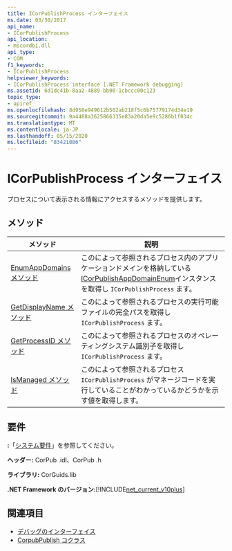 ```yaml
---
title: ICorPublishProcess インターフェイス
ms.date: 03/30/2017
api_name:
- ICorPublishProcess
api_location:
- mscordbi.dll
api_type:
- COM
f1_keywords:
- ICorPublishProcess
helpviewer_keywords:
- ICorPublishProcess interface [.NET Framework debugging]
ms.assetid: 6d1dc41b-8aa2-4889-bb00-1cbccc00c123
topic_type:
- apiref
ms.openlocfilehash: 8d958e949612b502ab218f5c6b75779174d34e19
ms.sourcegitcommit: 9a4488a3625866335e83a20da5e9c5286b1f034c
ms.translationtype: MT
ms.contentlocale: ja-JP
ms.lasthandoff: 05/15/2020
ms.locfileid: "83421086"
---
```

# <a name="icorpublishprocess-interface"></a>ICorPublishProcess インターフェイス
プロセスについて表示される情報にアクセスするメソッドを提供します。  
  
## <a name="methods"></a>メソッド  
  
|メソッド|説明|  
|------------|-----------------|  
|[EnumAppDomains メソッド](icorpublishprocess-enumappdomains-method.md)|このによって参照されるプロセス内のアプリケーションドメインを格納している[ICorPublishAppDomainEnum](icorpublishappdomainenum-interface.md)インスタンスを取得し `ICorPublishProcess` ます。|  
|[GetDisplayName メソッド](icorpublishprocess-getdisplayname-method.md)|このによって参照されるプロセスの実行可能ファイルの完全パスを取得し `ICorPublishProcess` ます。|  
|[GetProcessID メソッド](icorpublishprocess-getprocessid-method.md)|このによって参照されるプロセスのオペレーティングシステム識別子を取得し `ICorPublishProcess` ます。|  
|[IsManaged メソッド](icorpublishprocess-ismanaged-method.md)|このによって参照されるプロセス `ICorPublishProcess` がマネージコードを実行していることがわかっているかどうかを示す値を取得します。|  
  
## <a name="requirements"></a>要件  
 **:**「[システム要件](../../get-started/system-requirements.md)」を参照してください。  
  
 **ヘッダー:** CorPub .idl、CorPub .h  
  
 **ライブラリ:** CorGuids.lib  
  
 **.NET Framework のバージョン:**[!INCLUDE[net_current_v10plus](../../../../includes/net-current-v10plus-md.md)]  
  
## <a name="see-also"></a>関連項目

- [デバッグのインターフェイス](debugging-interfaces.md)
- [CorpubPublish コクラス](corpubpublish-coclass.md)
